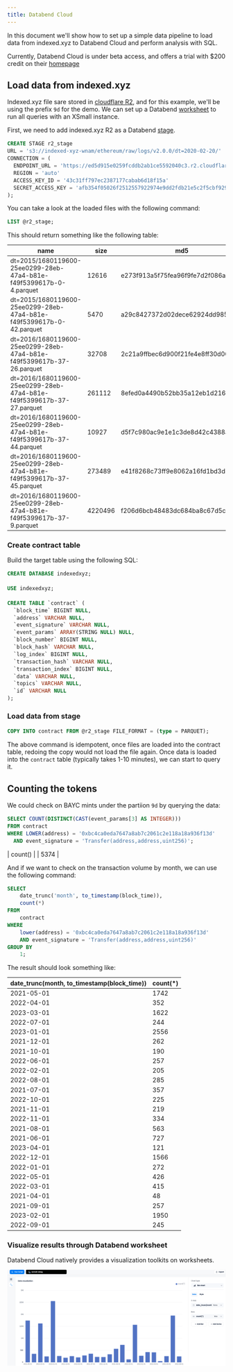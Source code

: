 ```yaml
---
title: Databend Cloud
---
```


In this document we'll show how to set up a simple data pipeline to load data from indexed.xyz to Databend Cloud and perform analysis with SQL.

Currently, Databend Cloud is under beta access, and offers a trial with $200 credit on their [homepage](https://app.databend.com/)

## Load data from indexed.xyz

Indexed.xyz file sare stored in [cloudflare R2](https://www.cloudflare.com/products/r2/), and for this example, we'll be using the prefix `9d` for the demo. We can set up a Databend [worksheet](https://docs.databend.com/using-databend-cloud/worksheet) to run all queries with an XSmall instance.

First, we need to add indexed.xyz R2 as a Databend [stage](https://docs.databend.com/sql/sql-commands/ddl/stage/).

```sql
CREATE STAGE r2_stage
URL = 's3://indexed-xyz-wnam/ethereum/raw/logs/v2.0.0/dt=2020-02-20/'
CONNECTION = (
  ENDPOINT_URL = 'https://ed5d915e0259fcddb2ab1ce5592040c3.r2.cloudflarestorage.com/'
  REGION = 'auto'
  ACCESS_KEY_ID = '43c31ff797ec2387177cabab6d18f15a'
  SECRET_ACCESS_KEY = 'afb354f05026f2512557922974e9dd2fdb21e5c2f5cbf929b35f0645fb284cf7'
);
```

You can take a look at the loaded files with the following command:

```sql
LIST @r2_stage;
```

This should return something like the following table:

| name                                                                  | size    | md5                              | last_modified                 | creator |
| --------------------------------------------------------------------- | ------- | -------------------------------- | ----------------------------- | ------- |
| dt=2015/1680119600-25ee0299-28eb-47a4-b81e-f49f5399617b-0-4.parquet   | 12616   | e273f913a5f75fea96f9fe7d2f086a6f | 2023-04-07 02:02:21.717 +0000 | NULL    |
| dt=2015/1680119600-25ee0299-28eb-47a4-b81e-f49f5399617b-0-42.parquet  | 5470    | a29c8427372d02dece62924dd985ae51 | 2023-04-07 02:02:21.725 +0000 | NULL    |
| dt=2016/1680119600-25ee0299-28eb-47a4-b81e-f49f5399617b-37-26.parquet | 32708   | 2c21a9ffbec6d900f21fe4e8ff30d00f | 2023-04-07 02:02:22.131 +0000 | NULL    |
| dt=2016/1680119600-25ee0299-28eb-47a4-b81e-f49f5399617b-37-27.parquet | 261112  | 8efed0a4490b52bb35a12eb1d2162d18 | 2023-04-07 02:02:21.724 +0000 | NULL    |
| dt=2016/1680119600-25ee0299-28eb-47a4-b81e-f49f5399617b-37-44.parquet | 10927   | d5f7c980ac9e1e1c3de8d42c4388a7b1 | 2023-04-07 02:02:21.794 +0000 | NULL    |
| dt=2016/1680119600-25ee0299-28eb-47a4-b81e-f49f5399617b-37-45.parquet | 273489  | e41f8268c73ff9e8062a16fd1bd3d8bf | 2023-04-07 02:02:22.180 +0000 | NULL    |
| dt=2016/1680119600-25ee0299-28eb-47a4-b81e-f49f5399617b-37-9.parquet  | 4220496 | f206d6bcb48483dc684ba8c67d5c6733 | 2023-04-07 02:02:22.145 +0000 | NULL    |

### Create contract table

Build the target table using the following SQL:

```sql
CREATE DATABASE indexedxyz;

USE indexedxyz;

CREATE TABLE `contract` (
  `block_time` BIGINT NULL,
  `address` VARCHAR NULL,
  `event_signature` VARCHAR NULL,
  `event_params` ARRAY(STRING NULL) NULL,
  `block_number` BIGINT NULL,
  `block_hash` VARCHAR NULL,
  `log_index` BIGINT NULL,
  `transaction_hash` VARCHAR NULL,
  `transaction_index` BIGINT NULL,
  `data` VARCHAR NULL,
  `topics` VARCHAR NULL,
  `id` VARCHAR NULL
);
```

### Load data from stage

```sql
COPY INTO contract FROM @r2_stage FILE_FORMAT = (type = PARQUET);
```

The above command is idempotent, once files are loaded into the contract table, redoing the copy would not load the file again. Once data is loaded into the `contract` table (typically takes 1-10 minutes), we can start to query it.

## Counting the tokens

We could check on BAYC mints under the partiion `9d` by querying the data:

```sql
SELECT COUNT(DISTINCT(CAST(event_params[3] AS INTEGER)))
FROM contract
WHERE LOWER(address) = '0xbc4ca0eda7647a8ab7c2061c2e118a18a936f13d'
  AND event_signature = 'Transfer(address,address,uint256)';

```

| count() |
| 5374 |

And if we want to check on the transaction volume by month, we can use the following command:

```sql
SELECT
    date_trunc('month', to_timestamp(block_time)),
    count(*)
FROM
    contract
WHERE
    lower(address) = '0xbc4ca0eda7647a8ab7c2061c2e118a18a936f13d'
    AND event_signature = 'Transfer(address,address,uint256)'
GROUP BY
    1;
```

The result should look something like:

| date_trunc(month, to_timestamp(block_time)) | count(\*) |
| ------------------------------------------- | --------- |
| 2021-05-01                                  | 1742      |
| 2022-04-01                                  | 352       |
| 2023-03-01                                  | 1622      |
| 2022-07-01                                  | 244       |
| 2023-01-01                                  | 2556      |
| 2021-12-01                                  | 262       |
| 2021-10-01                                  | 190       |
| 2022-06-01                                  | 257       |
| 2022-02-01                                  | 205       |
| 2022-08-01                                  | 285       |
| 2021-07-01                                  | 357       |
| 2022-10-01                                  | 225       |
| 2021-11-01                                  | 219       |
| 2022-11-01                                  | 334       |
| 2021-08-01                                  | 563       |
| 2021-06-01                                  | 727       |
| 2023-04-01                                  | 121       |
| 2022-12-01                                  | 1566      |
| 2022-01-01                                  | 272       |
| 2022-05-01                                  | 426       |
| 2022-03-01                                  | 415       |
| 2021-04-01                                  | 48        |
| 2021-09-01                                  | 257       |
| 2023-02-01                                  | 1950      |
| 2022-09-01                                  | 245       |

### Visualize results through Databend worksheet

Databend Cloud natively provides a visualization toolkits on worksheets.

![Databend](./imgs/goldsky_databend.png 'databend worksheet')
